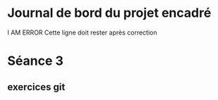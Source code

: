 # Journal de bord du projet encadré
I AM ERROR
Cette ligne doit rester après correction






# Séance 3
## exercices git
